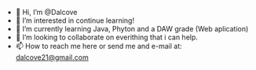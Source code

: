- 👋 Hi, I’m @Dalcove
- 👀 I’m interested in continue learning!
- 🌱 I’m currently learning Java, Phyton and a DAW grade (Web aplication)
- 💞️ I’m looking to collaborate on everithing that i can help.
- 📫 How to reach me here or send me and e-mail at: dalcove21@gmail.com

<!---
Dalcove/Dalcove is a ✨ special ✨ repository because its `README.md` (this file) appears on your GitHub profile.
You can click the Preview link to take a look at your changes.
--->
